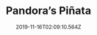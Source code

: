 ---
title: Pandora’s Piñata
artist: Diablo Swing Orchestra
date: 2019-11-16T02:09:10.564Z
cover: tumblr_oyciocxvyi1vfaqyoo1_1280.jpg
styles:
  - Progressive Metal
  - Swing Revival
  - Symphonic Metal
links:
  spotify: https://play.spotify.com/album/0pRLYXwvvYYqMZPV9qLihC
  youtube: https://music.youtube.com/watch?v=WcRtdrsRQ5o
  applemusic: https://itunes.apple.com/us/album/pandoras-pinata/1201984804?uo=4
  soundcloud: ""
  bandcamp: ""
  googleplay: https://play.google.com/music/m/Bfy7ko5iwrindy7i2kjjn5hp3x4?signup_if_needed=1
  deezer: https://www.deezer.com/album/15801656
---